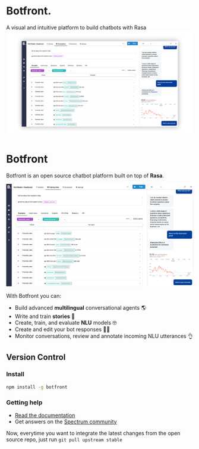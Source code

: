 # Botfront.


A visual and intuitive platform to build chatbots with Rasa
![Botfront screenshot](botfront/docs/images/botfront-screenshot-shadow.png)
</div>

# Botfront

Botfront is an open source chatbot platform built on top of **Rasa**.

![Botfront screenshot](/botfront/docs/images/botfront-screenshot.jpg)

With Botfront you can:

- Build advanced **multilingual** conversational agents 🌎
- Write and train **stories** 📖
- Create, train, and evaluate **NLU** models 🤓
- Create and edit your bot responses 👩‍🎨
- Monitor conversations, review and annotate incoming NLU utterances 👌

## Version Control

### Install

```bash
npm install -g botfront
```

### Getting help
- [Read the documentation](https://docs.botfront.io)
- Get answers on the [Spectrum community](https://spectrum.chat/botfront)

Now, everytime you want to integrate the latest changes from the open source repo, just run `git pull upstream stable`
